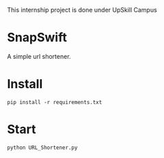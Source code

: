 This internship project is done under UpSkill Campus
# SnapSwift
A simple url shortener.<br>

# Install
```shell
pip install -r requirements.txt
```

# Start
```shell
python URL_Shortener.py
```
